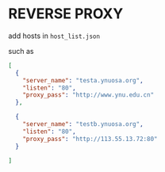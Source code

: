 # REVERSE PROXY

add hosts in <code>host_list.json</code>

such as

```json
[
  {
    "server_name": "testa.ynuosa.org",
    "listen": "80",
    "proxy_pass": "http://www.ynu.edu.cn"
  },

  {
    "server_name": "testb.ynuosa.org",
    "listen": "80",
    "proxy_pass": "http://113.55.13.72:80"
  }

]
```